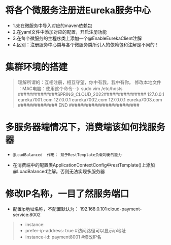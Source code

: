 # 将各个微服务注册进Eureka服务中心
* 1.先在微服务中导入对应的maven依赖包
* 2.在yaml文件中添加对应的配置，开启注册功能
* 3.在每个微服务的主程序类上添加一个@EnableEurekaClient注解
* 4.区别：注册服务中心类与各个微服务类所引入的依赖包和注解是不同的！

# 集群环境的搭建
>  理解所谓的：互相注册，相互守望，你中有我，我中有你。
>  修改本地文件 ：MAC电脑：使用这个命令--》sudo vim /etc/hosts
>  ##############SPRING_CLOUD_2022###############
>  127.0.0.1 eureka7001.com
>  127.0.0.1 eureka7002.com
>  127.0.0.1 eureka7003.com
>  ############## END #########################

# 多服务器端情况下，消费端该如何找服务器
*     @LoadBalanced  作用： 赋予RestTemplate负载均衡的能力
* 在消费端中的配置类ApplicationContextConfig中restTemplate()上添加@LoadBalanced注解。否则无法实现多服务器
# 修改IP名称，一目了然服务端口
*  配置ip地址名称，不配置默认为： 192.168.0.101:cloud-payment-service:8002
>   *  instance:
>   *   prefer-ip-address: true #访问路径可以显示ip地址
>   *   instance-id: payment8001 #修改IP名

   
   
   
   
   
